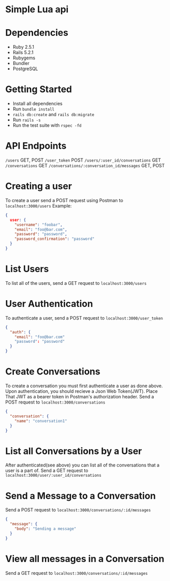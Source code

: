 # Simple Lua api

# Dependencies
* Ruby 2.5.1
* Rails 5.2.1
* Rubygems
* Bundler
* PostgreSQL

# Getting Started
* Install all dependencies
* Run `bundle install`
* `rails db:create` and `rails db:migrate`
* Run `rails -s`
* Run the test suite with `rspec -fd`

# API Endpoints
`/users` GET, POST
`/user_token` POST
`/users/:user_id/conversations` GET
`/conversations` GET
`/conversations/:conversation_id/messages` GET, POST

# Creating a user
To create a user send a POST request using Postman to `localhost:3000/users`
Example:
``` json
{
  user: {
    "username": "foobar",
    "email": "foo@bar.com",
    "password": "password",
    "password_confirmation": "password"
  }
}
```

# List Users
To list all of the users, send a GET request to `localhost:3000/users`

# User Authentication
To authenticate a user, send a POST request to `localhost:3000/user_token`
``` json
{
  "auth": {
    "email": "foo@bar.com"
    "password": "password"
  }
}
```

# Create Conversations
To create a conversation you must first authenticate a user as done above.
Upon authentication, you should recieve a Json Web Token(JWT). Place That
JWT as a bearer token in Postman's authorization header.
Send a POST request to `localhost:3000/conversations`
``` json
{
  "conversation": {
    "name": "conversation1"
  }
}
```

# List all Conversations by a User
After authenticated(see above) you can list all of the conversations that
a user is a part of.
Send a GET request to `localhost:3000/user/:user_id/conversations`

# Send a Message to a Conversation
Send a POST request to `localhost:3000/conversations/:id/messages`
``` json
{
  "message": {
    "body": "Sending a message"
  }
}
```

# View all messages in a Conversation
Send a GET request to `localhost:3000/conversations/:id/messages`
